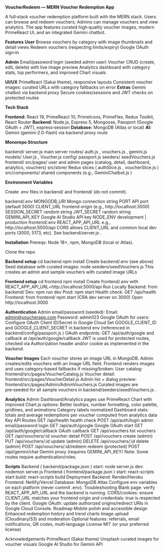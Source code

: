 **VoucherRedeem — MERN Voucher Redemption App**

A full‑stack voucher redemption platform built with the MERN stack. Users can browse and redeem vouchers; Admins can manage vouchers and view analytics. The app features curated high‑quality voucher images, modern PrimeReact UI, and an integrated Gemini chatbot.

**Features**
  **User**
Browse vouchers by category with image thumbnails and detail views
Redeem vouchers (respecting limits/expiry)
Google OAuth sign‑in

  **Admin**
Email/password login (seeded admin user)
Voucher CRUD (create, edit, delete) with live image preview
Analytics dashboard with category stats, top performers, and improved Chart visuals

  **UI/UX**
PrimeReact (Sakai theme), responsive layouts
Consistent voucher images: curated URLs with category fallbacks on error
  **Extras**
Gemini chatbot via backend proxy
Secure cookies/sessions and JWT checks on protected routes

**Tech Stack**

**Frontend:** React 19, PrimeReact 10, PrimeIcons, PrimeFlex, Redux Toolkit, React Router
**Backend**: Node.js, Express 5, Mongoose, Passport (Google OAuth + JWT), express‑session
**Database:** MongoDB (Atlas or local)
**AI:** Gemini (gemini-2.0-flash) via backend proxy route

**Monorepo Structure**

backend/
server.js
 main server
routes/ 
auth.js
, 
vouchers.js
, 
gemini.js
models/ 
User.js
, 
Voucher.js
config/ 
passport.js
seeders/ 
seedVouchers.js
frontend/
src/pages/ user and admin pages (catalog, detail, dashboard, analytics, vouchers)
src/store/ Redux slices (
authSlice.js
, 
voucherSlice.js
)
src/components/ shared components (e.g., 
GeminiChatbot.js
)

**Environment Variables**

Create .env files in backend/ and frontend/ (do not commit).

backend/.env
MONGODB_URI Mongo connection string
PORT API port (default 5000)
CLIENT_URL frontend origin (e.g., http://localhost:3000)
SESSION_SECRET random string
JWT_SECRET random string
GEMINI_API_KEY Google AI Studio API key
NODE_ENV development | production
frontend/.env
REACT_APP_API_URL e.g., http://localhost:5000/api
CORS allows CLIENT_URL and common local dev ports (3000, 5173, etc). See 
backend/server.js
.

**Installation**
Prereqs: Node 18+, npm, MongoDB (local or Atlas).

Clone the repo

**Backend setup**
cd backend
npm install
Create backend/.env (see above)
Seed database with curated images:
node seeders/seedVouchers.js
This creates an admin and sample vouchers with curated image URLs

**Frontend setup**
cd frontend
npm install
Create frontend/.env with REACT_APP_API_URL=http://localhost:5000/api
Run Locally
Backend: from backend/
Dev: npm run dev
Prod: npm start
Health check: GET /api/health
Frontend: from frontend/
npm start (CRA dev server on 3000)
Open http://localhost:3000

**Authentication**
Admin email/password (seeded):
Email: admin@voucherapp.com
Password: admin123
Google OAuth for users:
Configure OAuth Client ID/Secret in Google Cloud
Set GOOGLE_CLIENT_ID and GOOGLE_CLIENT_SECRET in backend env (referenced in 
backend/config/passport.js
)
OAuth endpoints: GET /api/auth/google and callback at /api/auth/google/callback
JWT is used for protected routes, checked via Authorization header and/or cookie as implemented in the backend.

**Voucher Images**
Each voucher stores an 
image
 URL in MongoDB.
Admin creates/edits vouchers with an Image URL field.
Frontend renders images and uses category‑based fallbacks if missing/broken:
User catalog: 
frontend/src/pages/VoucherCatalog.js
Voucher detail: 
frontend/src/pages/VoucherDetail.js
Admin list + dialog preview: 
frontend/src/pages/Admin/AdminVouchers.js
Curated images are pre‑seeded for all sample vouchers in 
backend/seeders/seedVouchers.js
.

**Analytics**
Admin Dashboard/Analytics pages use PrimeReact Chart with improved Chart.js options:
Better tooltips, number formatting, color palette, gridlines, and animations
Category labels normalized
Dashboard stats: totals and average redemptions per voucher computed from analytics data
Key API Routes
GET /api/health health check
POST /api/auth/login admin email/password login
GET /api/auth/google Google OAuth start
GET /api/auth/google/callback OAuth callback
GET /api/vouchers list vouchers
GET /api/vouchers/:id voucher detail
POST /api/vouchers create (admin)
PUT /api/vouchers/:id update (admin)
DELETE /api/vouchers/:id delete (admin)
POST /api/vouchers/:id/redeem redeem (protected)
POST /api/gemini/chat Gemini proxy (requires GEMINI_API_KEY)
Note: Some routes require authentication/roles.

**Scripts**
Backend (
backend/package.json
)
start: node server.js
dev: nodemon server.js
Frontend (
frontend/package.json
)
start: react-scripts start
build: react-scripts build
Deployment
Backend: Render/Heroku
Frontend: Netlify/Vercel
Database: MongoDB Atlas
Configure env variables on each platform (never commit .env).
Troubleshooting
Blank page: verify REACT_APP_API_URL and the backend is running.
CORS/cookies: ensure CLIENT_URL matches your frontend origin and credentials: true is respected by the client.
Google OAuth: update authorized origins/redirect URIs in Google Cloud Console.
Roadmap
Mobile polish and accessible design
Enhanced redemption history and trend charts
Image upload (Cloudinary/S3) and moderation
Optional features: referrals, email notifications, QR codes, multi‑language
License
MIT (or your preferred license)

Acknowledgements
PrimeReact (Sakai theme)
Unsplash curated images for voucher visuals
Google AI Studio for Gemini API

